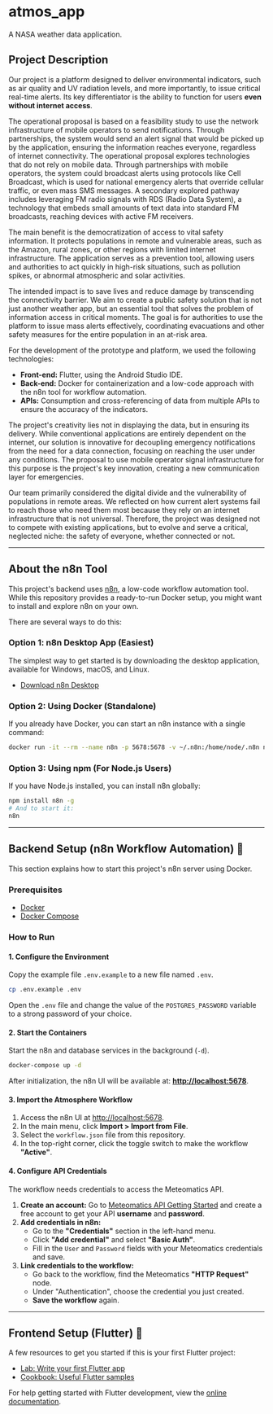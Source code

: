 # atmos_app

A NASA weather data application.

## Project Description

Our project is a platform designed to deliver environmental indicators, such as air quality and UV radiation levels, and more importantly, to issue critical real-time alerts. Its key differentiator is the ability to function for users **even without internet access**.

The operational proposal is based on a feasibility study to use the network infrastructure of mobile operators to send notifications. Through partnerships, the system would send an alert signal that would be picked up by the application, ensuring the information reaches everyone, regardless of internet connectivity. The operational proposal explores technologies that do not rely on mobile data. Through partnerships with mobile operators, the system could broadcast alerts using protocols like Cell Broadcast, which is used for national emergency alerts that override cellular traffic, or even mass SMS messages. A secondary explored pathway includes leveraging FM radio signals with RDS (Radio Data System), a technology that embeds small amounts of text data into standard FM broadcasts, reaching devices with active FM receivers.

The main benefit is the democratization of access to vital safety information. It protects populations in remote and vulnerable areas, such as the Amazon, rural zones, or other regions with limited internet infrastructure. The application serves as a prevention tool, allowing users and authorities to act quickly in high-risk situations, such as pollution spikes, or abnormal atmospheric and solar activities.

The intended impact is to save lives and reduce damage by transcending the connectivity barrier. We aim to create a public safety solution that is not just another weather app, but an essential tool that solves the problem of information access in critical moments. The goal is for authorities to use the platform to issue mass alerts effectively, coordinating evacuations and other safety measures for the entire population in an at-risk area.

For the development of the prototype and platform, we used the following technologies:
* **Front-end:** Flutter, using the Android Studio IDE.
* **Back-end:** Docker for containerization and a low-code approach with the n8n tool for workflow automation.
* **APIs:** Consumption and cross-referencing of data from multiple APIs to ensure the accuracy of the indicators.

The project's creativity lies not in displaying the data, but in ensuring its delivery. While conventional applications are entirely dependent on the internet, our solution is innovative for decoupling emergency notifications from the need for a data connection, focusing on reaching the user under any conditions. The proposal to use mobile operator signal infrastructure for this purpose is the project's key innovation, creating a new communication layer for emergencies.

Our team primarily considered the digital divide and the vulnerability of populations in remote areas. We reflected on how current alert systems fail to reach those who need them most because they rely on an internet infrastructure that is not universal. Therefore, the project was designed not to compete with existing applications, but to evolve and serve a critical, neglected niche: the safety of everyone, whether connected or not.

---
## About the n8n Tool

This project's backend uses [n8n](https://n8n.io/), a low-code workflow automation tool. While this repository provides a ready-to-run Docker setup, you might want to install and explore n8n on your own.

There are several ways to do this:

### Option 1: n8n Desktop App (Easiest)
The simplest way to get started is by downloading the desktop application, available for Windows, macOS, and Linux.
* [Download n8n Desktop](https://n8n.io/desktop/)

### Option 2: Using Docker (Standalone)
If you already have Docker, you can start an n8n instance with a single command:
```sh
docker run -it --rm --name n8n -p 5678:5678 -v ~/.n8n:/home/node/.n8n n8nio/n8n
```

### Option 3: Using npm (For Node.js Users)
If you have Node.js installed, you can install n8n globally:
```sh
npm install n8n -g
# And to start it:
n8n
```

---
## Backend Setup (n8n Workflow Automation) 🚀

This section explains how to start this project's n8n server using Docker.

### Prerequisites
* [Docker](https://docs.docker.com/get-docker/)
* [Docker Compose](https://docs.docker.com/compose/install/)

### How to Run

#### 1. Configure the Environment
Copy the example file `.env.example` to a new file named `.env`.
```sh
cp .env.example .env
```
Open the `.env` file and change the value of the `POSTGRES_PASSWORD` variable to a strong password of your choice.

#### 2. Start the Containers
Start the n8n and database services in the background (`-d`).
```sh
docker-compose up -d
```
After initialization, the n8n UI will be available at: **[http://localhost:5678](http://localhost:5678)**.

#### 3. Import the Atmosphere Workflow
1.  Access the n8n UI at [http://localhost:5678](http://localhost:5678).
2.  In the main menu, click **Import > Import from File**.
3.  Select the `workflow.json` file from this repository.
4.  In the top-right corner, click the toggle switch to make the workflow **"Active"**.

#### 4. Configure API Credentials
The workflow needs credentials to access the Meteomatics API.
1.  **Create an account:** Go to [Meteomatics API Getting Started](https://www.meteomatics.com/en/api/getting-started/) and create a free account to get your API **username** and **password**.
2.  **Add credentials in n8n:**
    * Go to the **"Credentials"** section in the left-hand menu.
    * Click **"Add credential"** and select **"Basic Auth"**.
    * Fill in the `User` and `Password` fields with your Meteomatics credentials and save.
3.  **Link credentials to the workflow:**
    * Go back to the workflow, find the Meteomatics **"HTTP Request"** node.
    * Under "Authentication", choose the credential you just created.
    * **Save the workflow** again.

---
## Frontend Setup (Flutter) 📱

A few resources to get you started if this is your first Flutter project:

- [Lab: Write your first Flutter app](https://docs.flutter.dev/get-started/codelab)
- [Cookbook: Useful Flutter samples](https://docs.flutter.dev/cookbook)

For help getting started with Flutter development, view the [online documentation](https://docs.flutter.dev/).
